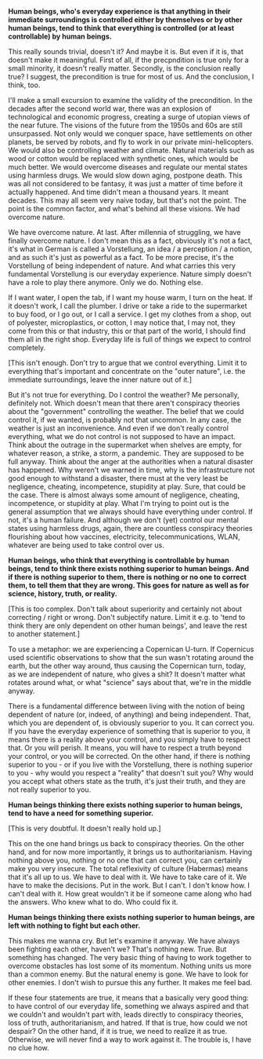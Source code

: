 __Human beings, who's everyday experience is that anything in their immediate surroundings is controlled either by themselves or by other human beings, tend to think that everything is controlled (or at least controllable) by human beings.__

This really sounds trivial, doesn't it? And maybe it is. But even if it is, that doesn't make it meaningful. First of all, if the precpndition is true only for a small minority, it doesn't really matter. Secondly, is the conclusion really true? I suggest, the precondition is true for most of us. And the conclusion, I think, too.

I'll make a small excursion to examine the validity of the precondition. In the decades after the second world war, there was an explosion of technological and economic progress, creating a surge of utopian views of the near future. The visions of the future from the 1950s and 60s are still unsurpassed. Not only would we conquer space, have settlements on other planets, be served by robots, and fly to work in our private mini-helicopters. We would also be controlling weather and climate. Natural materials such as wood or cotton would be replaced with synthetic ones, which would be much better. We would overcome diseases and regulate our mental states using harmless drugs. We would slow down aging, postpone death. This was all not considered to be fantasy, it was just a matter of time before it actually happened. And time didn't mean a thousand years. It meant decades. This may all seem very naive today, but that's not the point. The point is the common factor, and what's behind all these visions. We had overcome nature.

We have overcome nature. At last. After millennia of struggling, we have finally overcome nature. I don't mean this as a fact, obviously it's not a fact, it's what in German is called a Vorstellung, an idea / a perception / a notion, and as such it's just as powerful as a fact. To be more precise, it's the Vorstellung of being independent of nature. And what carries this very fundamental Vorstellung is our everyday experience. Nature simply doesn't have a role to play there anymore. Only we do. Nothing else.

If I want water, I open the tab, if I want my house warm, I turn on the heat. If it doesn't work, I call the plumber. I drive or take a ride to the supermarket to buy food, or I go out, or I call a service. I get my clothes from a shop, out of polyester, microplastics, or cotton, I may notice that, I may not, they come from this or that industry, this or that part of the world, I should find them all in the right shop. Everyday life is full of things we expect to control completely. 

[This isn't enough. Don't try to argue that we control everything. Limit it to everything that's important and concentrate on the "outer nature", i.e. the immediate surroundings, leave the inner nature out of it.]

But it's not true for everything. Do I control the weather? Me personally, definitely not. Which doesn't mean that there aren't conspiracy theories about the "government" controlling the weather. The belief that we could control it, if we wanted, is probably not that uncommon. In any case, the weather is just an inconvenience. And even if we don't really control everything, what we do not control is not supposed to have an impact. Think about the outrage in the supermarket when shelves are empty, for whatever reason, a strike, a storm, a pandemic. They are supposed to be full anyway. Think about the anger at the authorities when a natural disaster has happened. Why weren't we warned in time, why is the infrastructure not good enough to withstand a disaster, there must at the very least be negligence, cheating, incompetence, stupidity at play. Sure, that could be the case. There is almost always some amount of negligence, cheating, incompetence, or stupidity at play. What I'm trying to point out is the general assumption that we always should have everything under control. If not, it's a human failure. And although we don't (yet) control our mental states using harmless drugs, again, there are countless conspiracy theories flourishing about how vaccines, electricity, telecommunications, WLAN, whatever are being used to take control over us.


__Human beings, who think that everything is controllable by human beings, tend to think there exists nothing superior to human beings. And if there is nothing superior to them, there is nothing or no one to correct them, to tell them that they are wrong. This goes for nature as well as for science, history, truth, or reality.__

[This is too complex. Don't talk about superiority and certainly not about correcting / right or wrong. Don't subjectify nature. Limit it e.g. to 'tend to think thery are only dependent on other human beings', and leave the rest to another statement.]

To use a metaphor: we are experiencing a Copernican U-turn. If Copernicus used scientific observations to show that the sun wasn't rotating around the earth, but the other way around, thus causing the Copernican turn, today, as we are independent of nature, who gives a shit? It doesn't matter what rotates around what, or what "science" says about that, we're in the middle anyway. 

There is a fundamental difference between living with the notion of being dependent of nature (or, indeed, of anything) and being independent. That, which you are dependent of, is obviously superior to you. It can correct you. If you have the everyday experience of something that is superior to you, it means there is a reality above your control, and you simply have to respect that. Or you will perish. It means, you will have to respect a truth beyond your control, or you will be corrected. On the other hand, if there is nothing superior to you - or if you live with the Vorstellung, there is nothing superior to you - why would you respect a "reality" that doesn't suit you? Why would you accept what others state as the truth, it's just their truth, and they are not really superior to you. 


__Human beings thinking there exists nothing superior to human beings, tend to have a need for something superior.__

[This is very doubtful. It doesn't really hold up.]

This on the one hand brings us back to conspiracy theories. On the other hand, and for now more importantly, it brings us to authoritarianism. Having nothing above you, nothing or no one that can correct you, can certainly make you very insecure. The total reflexivity of culture (Habermas) means that it's all up to us. We have to deal with it. We have to take care of it. We have to make the decisions. Put in the work. But I can't. I don't know how. I can't deal with it. How great wouldn't it be if someone came along who had the answers. Who knew what to do. Who could fix it.


__Human beings thinking there exists nothing superior to human beings, are left with nothing to fight but each other.__

This makes me wanna cry. But let's examine it anyway. We have always been fighting each other, haven't we? That's nothing new. True. But something has changed. The very basic thing of having to work together to overcome obstacles has lost some of its momentum. Nothing units us more than a common enemy. But the natural enemy is gone. We have to look for other enemies. I don't wish to pursue this any further. It makes me feel bad.

If these four statements are true, it means that a basically very good thing: to have control of our everyday life, something we always aspired and that we couldn't and wouldn't part with, leads directly to conspiracy theories, loss of truth, authoritarianism, and hatred. If that is true, how could we not despair? On the other hand, if it is true, we need to realize it as true. Otherwise, we will never find a way to work against it. The trouble is, I have no clue how.

